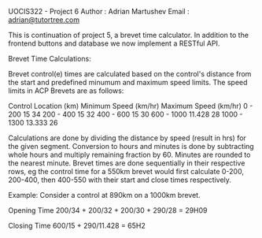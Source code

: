 UOCIS322 - Project 6
Author : Adrian Martushev 
Email : adrian@tutortree.com

This is continuation of project 5, a brevet time calculator. In addition to the frontend buttons and database we now implement a RESTful API.


Brevet Time Calculations:

Brevet control(e) times are calculated based on the control's distance from the start and predefined minumum and maximum speed limits. The speed limits in ACP Brevets are as follows:

Control Location (km) Minimum Speed (km/hr) Maximum Speed (km/hr) 0 - 200 15 34 200 - 400 15 32 400 - 600 15 30 600 - 1000 11.428 28 1000 - 1300 13.333 26

Calculations are done by dividing the distance by speed (result in hrs) for the given segment. Conversion to hours and minutes is done by subtracting whole hours and multiply remaining fraction by 60. Minutes are rounded to the nearest minute. Brevet times are done sequentially in their respective rows, eg the control time for a 550km brevet would first calculate 0-200, 200-400, then 400-550 with their start and close times respectively.

Example: Consider a control at 890km on a 1000km brevet.

Opening Time 200/34 + 200/32 + 200/30 + 290/28 = 29H09

Closing Time 600/15 + 290/11.428 = 65H2
